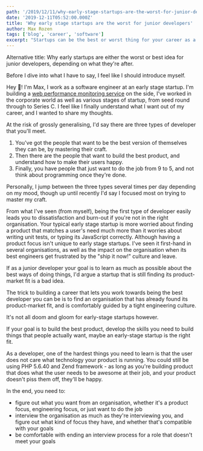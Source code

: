 ```yaml
---
path: '/2019/12/11/why-early-stage-startups-are-the-worst-for-junior-developers'
date: '2019-12-11T05:52:00.000Z'
title: 'Why early stage startups are the worst for junior developers'
author: Max Rozen
tags: ['blog', 'career', 'software']
excerpt: "Startups can be the best or worst thing for your career as a junior developer. Let's discuss why."
---
```


Alternative title: Why early startups are either the worst or best idea for junior developers, depending on what they're after.

Before I dive into what I have to say, I feel like I should introduce myself.

Hey 👋! I'm Max, I work as a software engineer at an early stage startup. I'm building a [web performance monitoring service](https://perfbeacon.com/) on the side, I've worked in the corporate world as well as various stages of startup, from seed round through to Series C. I feel like I finally understand what I want out of my career, and I wanted to share my thoughts.

At the risk of grossly generalising, I'd say there are three types of developer that you'll meet.

1. You've got the people that want to be the best version of themselves they can be, by mastering their craft.
1. Then there are the people that want to build the best product, and understand how to make their users happy.
1. Finally, you have people that just want to do the job from 9 to 5, and not think about programming once they're done.

Personally, I jump between the three types several times per day depending on my mood, though up until recently I'd say I focused most on trying to master my craft.

From what I've seen (from myself), being the first type of developer easily leads you to dissatisfaction and burn-out if you're not in the right organisation. Your typical early stage startup is more worried about finding a product that matches a user's need much more than it worries about writing unit tests, or typing its JavaScript correctly. Although having a product focus isn't unique to early stage startups. I've seen it first-hand in several organisations, as well as the impact on the organisation when its best engineers get frustrated by the "ship it now!" culture and leave.

If as a junior developer your goal is to learn as much as possible about the best ways of doing things, I'd argue a startup that is still finding its product-market fit is a bad idea.

The trick to building a career that lets you work towards being the best developer you can be is to find an organisation that has already found its product-market fit, and is comfortably guided by a tight engineering culture.

It's not all doom and gloom for early-stage startups however.

If your goal is to build the best product, develop the skills you need to build things that people actually want, maybe an early-stage startup is the right fit.

As a developer, one of the hardest things you need to learn is that the user does not care what technology your product is running. You could still be using PHP 5.6.40 and Zend framework - as long as you're building product that does what the user needs to be awesome at their job, and your product doesn't piss them off, they'll be happy.

In the end, you need to:

- figure out what you want from an organisation, whether it's a product focus, engineering focus, or just want to do the job
- interview the organisation as much as they're interviewing you, and figure out what kind of focus they have, and whether that's compatible with your goals
- be comfortable with ending an interview process for a role that doesn't meet your goals
